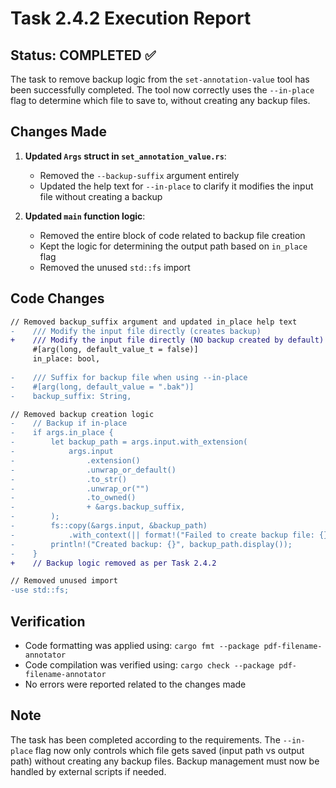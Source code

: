 # Task 2.4.2 Execution Report

## Status: COMPLETED ✅

The task to remove backup logic from the `set-annotation-value` tool has been successfully completed. The tool now correctly uses the `--in-place` flag to determine which file to save to, without creating any backup files.

## Changes Made

1. **Updated `Args` struct in `set_annotation_value.rs`**:
   - Removed the `--backup-suffix` argument entirely
   - Updated the help text for `--in-place` to clarify it modifies the input file without creating a backup

2. **Updated `main` function logic**:
   - Removed the entire block of code related to backup file creation
   - Kept the logic for determining the output path based on `in_place` flag
   - Removed the unused `std::fs` import

## Code Changes

```diff
// Removed backup_suffix argument and updated in_place help text
-    /// Modify the input file directly (creates backup)
+    /// Modify the input file directly (NO backup created by default)
     #[arg(long, default_value_t = false)]
     in_place: bool,
 
-    /// Suffix for backup file when using --in-place
-    #[arg(long, default_value = ".bak")]
-    backup_suffix: String,

// Removed backup creation logic
-    // Backup if in-place
-    if args.in_place {
-        let backup_path = args.input.with_extension(
-            args.input
-                .extension()
-                .unwrap_or_default()
-                .to_str()
-                .unwrap_or("")
-                .to_owned()
-                + &args.backup_suffix,
-        );
-        fs::copy(&args.input, &backup_path)
-            .with_context(|| format!("Failed to create backup file: {}", backup_path.display()))?;
-        println!("Created backup: {}", backup_path.display());
-    }
+    // Backup logic removed as per Task 2.4.2

// Removed unused import
-use std::fs;
```

## Verification

- Code formatting was applied using: `cargo fmt --package pdf-filename-annotator`
- Code compilation was verified using: `cargo check --package pdf-filename-annotator`
- No errors were reported related to the changes made

## Note

The task has been completed according to the requirements. The `--in-place` flag now only controls which file gets saved (input path vs output path) without creating any backup files. Backup management must now be handled by external scripts if needed.
